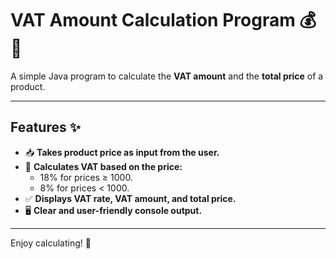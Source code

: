 # VAT Amount Calculation Program 💰🧾

A simple Java program to calculate the **VAT amount** and the **total price** of a product.

---

## Features ✨

- 📥 **Takes product price as input from the user.**  
- 🧮 **Calculates VAT based on the price:**  
  - 18% for prices ≥ 1000.  
  - 8% for prices < 1000.  
- ✅ **Displays VAT rate, VAT amount, and total price.**  
- 🖥️ **Clear and user-friendly console output.**  

---

Enjoy calculating! 🚀
